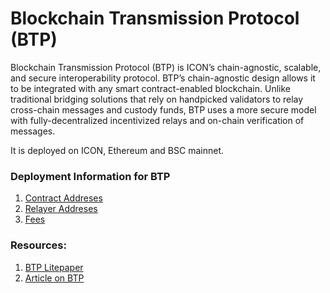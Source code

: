 # Blockchain Transmission Protocol (BTP)

Blockchain Transmission Protocol (BTP) is ICON’s chain-agnostic, scalable, and secure interoperability protocol. BTP’s chain-agnostic design allows it to be integrated with any smart contract-enabled blockchain. Unlike traditional bridging solutions that rely on handpicked validators to relay cross-chain messages and custody funds, BTP uses a more secure model with fully-decentralized incentivized relays and on-chain verification of messages.

It is deployed on ICON, Ethereum and BSC mainnet. 

### Deployment Information for BTP
1. [Contract Addreses](./contract-addresses.md)
2. [Relayer Addreses](./relay-addresses.md)
3. [Fees](./fees.md)


###  Resources:
1. [BTP Litepaper](https://icon.community/assets/btp-litepaper.pdf)
2. [Article on BTP](https://icon.community/learn/btp/)